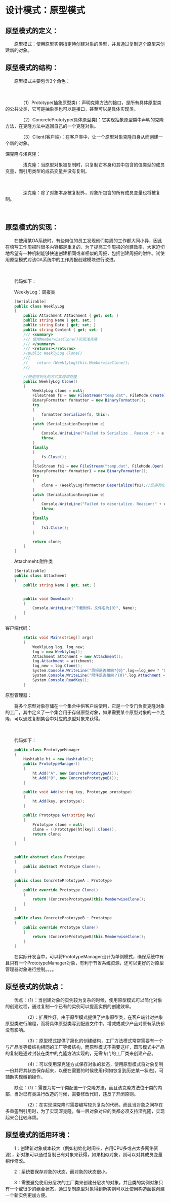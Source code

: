 # 设计模式：原型模式
## 原型模式的定义：

　　原型模式：使用原型实例指定待创建对象的类型，并且通过复制这个原型来创建新的对象。

## 原型模式的结构：

　　原型模式主要包含3个角色：

　　　　

　　　　（1）Prototype(抽象原型类)：声明克隆方法的接口，是所有具体原型类的公共父类，它可是抽象类也可以是接口，甚至可以是具体实现类。

　　　　（2）ConcretePrototype(具体原型类)：它实现抽象原型类中声明的克隆方法，在克隆方法中返回自己的一个克隆对象。

　　　　（3）Client(客户端)：在客户类中，让一个原型对象克隆自身从而创建一个新的对象。

深克隆与浅克隆：

　　　　浅克隆：当原型对象被复制时，只复制它本身和其中包含的值类型的成员变量，而引用类型的成员变量并没有复制。

　　　　

　　　　深克隆：除了对象本身被复制外，对象所包含的所有成员变量也将被复制。

　　　　

## 原型模式的实现：

　　在使用某OA系统时，有些岗位的员工发现他们每周的工作都大同小异，因此在填写工作周报时很多内容都是重复的，为了提高工作周报的创建效率，大家迫切地希望有一种机制能够快速创建相同或者相似的周报，包括创建周报的附件。试使用原型模式对该OA系统中的工作周报创建模块进行改进。

 

　　

 

　　代码如下：

　　WeeklyLog：周报类

``` c#
    [Serializable]
    public class WeeklyLog
    {
        public Attachment Attachment { get; set; }
        public string Name { get; set; }
        public string Date { get; set; }
        public string Content { get; set; }
        /// <summary>
        /// 使用MemberwiseClone()实现浅克隆
        /// </summary>
        /// <returns></returns>
        //public WeeklyLog Clone()
        //{
        //    return (WeeklyLog)this.MemberwiseClone();
        //}

        //使用序列化的方式实现深克隆
        public WeeklyLog Clone()
        {
            WeeklyLog clone = null;
            FileStream fs = new FileStream("temp.dat", FileMode.Create);
            BinaryFormatter formatter = new BinaryFormatter();
            try
            {
                formatter.Serialize(fs, this);
            }
            catch (SerializationException e)
            {
                Console.WriteLine("Failed to Serialize . Reason :" + e.Message);
                throw;
            }
            finally
            {
                fs.Close();
            }
            FileStream fs1 = new FileStream("temp.dat", FileMode.Open);
            BinaryFormatter formatter1 = new BinaryFormatter();
            try
            {
                clone = (WeeklyLog)formatter.Deserialize(fs1);//反序列化
            }
            catch (SerializationException e)
            {
                Console.WriteLine("Failed to deserialize. Reasion:" + e.Message);
                throw;
            }
            finally
            {
                fs1.Close();
            }

            return clone;
        }
    }
```
　　Attachmeht:附件类

``` c#
    [Serializable]
    public class Attachment
    {
        public string Name { get; set; }


        public void Dowmload()
        {
            Console.WriteLine("下载附件，文件名为{0}", Name);
        }
    }

```
客户端代码：

``` c#
        static void Main(string[] args)
        {
            WeeklyLog log, log_new;
            log = new WeeklyLog();
            Attachment attchment = new Attachment();
            log.Attachment = attchment;
            log_new = log.Clone();
            System.Console.WriteLine("周报是否相同?{0}",log==log_new ? "是":"否");
            System.Console.WriteLine("附件是否相同？{0}",log.Attachment == log_new.Attachment ? "是":"否");
            System.Console.ReadKey();
        }
```
原型管理器：

　　将多个原型对象存储在一个集合中供客户端使用，它是一个专门负责克隆对象的工厂，其中定义了一个集合用于存储原型对象，如果需要某个原型对象的一个克隆，可以通过复制集合中对应的原型对象来获得。

　　

　　代码如下：

``` c#
    public class PrototypeManager
    {
        Hashtable ht = new Hashtable();
        public PrototypeManager()
        {
            ht.Add("A", new ConcretePrototypeA());
            ht.Add("B", new ConcretePrototypeB());
        }

        public void Add(string key, Prototype prototype)
        {
            ht.Add(key, prototype);
        }

        public Prototype Get(string key)
        {
            Prototype clone = null;
            clone = ((Prototype)ht[key]).Clone();
            return clone;
        }
    }


    public abstract class Prototype
    {
        public abstract Prototype Clone();
    }

    public class ConcretePrototypeA : Prototype
    {
        public override Prototype Clone()
        {
            return (ConcretePrototypeA)this.MemberwiseClone();
        }
    }

    public class ConcretePrototypeB : Prototype
    {
        public override Prototype Clone()
        {
            return (ConcretePrototypeB)this.MemberwiseClone();
        }
    }
```
  　　在实际开发当中，可以将PrototypeManager设计为单例模式，确保系统中有且只有一个PrototypeManager对象，有利于节省系统资源，还可以更好的对原型管理器对象进行控制。。。。

## 原型模式的优缺点：

　　优点：（1）：当创建对象的实例较为复杂的时候，使用原型模式可以简化对象的创建过程，通过复制一个已有的实例可以提高实例的创建效率。

　　　　　（2）：扩展性好，由于原型模式提供了抽象原型类，在客户端针对抽象原型类进行编程，而将具体原型类写到配置文件中，增减或减少产品对原有系统都没有影响。

　　　　　（3）：原型模式提供了简化的创建结构，工厂方法模式常常需要有一个与产品类等级结构相同的工厂等级结构，而原型模式不需要这样，圆形模式中产品的复制是通过封装在类中的克隆方法实现的，无需专门的工厂类来创建产品。

　　　　　（4）：可以使用深克隆方式保存对象的状态，使用原型模式将对象复制一份并将其状态保存起来，以便在需要的时候使用(例如恢复到历史某一状态)，可辅助实现撤销操作。

　　缺点：（1）：需要为每一个类配置一个克隆方法，而且该克隆方法位于类的内部，当对已有类进行改造的时候，需要修改代码，违反了开闭原则。

　　　　　（2）：在实现深克隆时需要编写较为复杂的代码，而且当对象之间存在多重签到引用时，为了实现深克隆，每一层对象对应的类都必须支持深克隆，实现起来会比较麻烦。

## 原型模式的适用环境：

　　1：创建新对象成本较大（例如初始化时间长，占用CPU多或占太多网络资源），新对象可以通过复制已有对象来获得，如果相似对象，则可以对其成员变量稍作修改。

　　2：系统要保存对象的状态，而对象的状态很小。

　　3：需要避免使用分层次的工厂类来创建分层次的对象，并且类的实例对象只有一个或很少的组合状态，通过复制原型对象得到新实例可以比使用构造函数创建一个新实例更加方便。